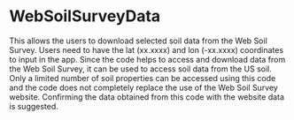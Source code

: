 # WebSoilSurveyData
This allows the users to download selected soil data from the Web Soil Survey.
Users need to have the lat (xx.xxxx) and lon (-xx.xxxx) coordinates to input in the app.
Since the code helps to access and download data from the Web Soil Survey, it can be used to access soil data from the US soil.
Only a limited number of soil properties can be accessed using this code and the code does not completely replace the use of the Web Soil Survey website.
Confirming the data obtained from this code with the website data is suggested.
